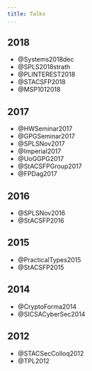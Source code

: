 ```yaml
---
title: Talks
...
```


## 2018

+ @Systems2018dec
+ @SPLS2018strath
+ @PLINTEREST2018
+ @STACSFP2018
+ @MSP1012018

## 2017

+ @HWSeminar2017
+ @GPGSeminar2017
+ @SPLSNov2017
+ @Imperial2017
+ @UoGGPG2017
+ @StACSFPGroup2017
+ @FPDag2017

## 2016

+ @SPLSNov2016
+ @StACSFP2016

## 2015

+ @PracticalTypes2015
+ @StACSFP2015

## 2014

+ @CryptoForma2014
+ @SICSACyberSec2014


## 2012

+ @STACSecColloq2012
+ @TPL2012
